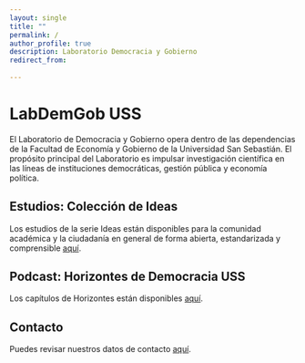 ```yaml
---
layout: single
title: ""
permalink: /
author_profile: true
description: Laboratorio Democracia y Gobierno
redirect_from:
     
---
```


# LabDemGob USS

El Laboratorio de Democracia y Gobierno opera dentro de las dependencias de la Facultad de Economía y Gobierno de la Universidad San Sebastián.  El propósito principal del Laboratorio es impulsar investigación científica en las líneas de instituciones democráticas, gestión pública y economía política. 


## Estudios: Colección de Ideas

Los estudios de la serie Ideas están disponibles para la comunidad académica y la ciudadanía en general de forma abierta, estandarizada y comprensible [aquí](https://www.researchgate.net/lab/Laboratorio-de-Democracia-y-Gobierno-Kenneth-Bunker).


## Podcast: Horizontes de Democracia USS 

Los capítulos de Horizontes están disponibles [aquí](https://www.youtube.com/playlist?list=PLZW9RpnDbfbR0F-KvwxdKXRcyHT7KN3kI).


## Contacto

Puedes revisar nuestros datos de contacto [aquí](https://labdemgob.github.io/contacto).


<!-- Favicon -->

<link rel="apple-touch-icon" sizes="180x180" href="/apple-touch-icon.png">
<link rel="icon" type="image/png" sizes="32x32" href="/favicon-32x32.png">
<link rel="icon" type="image/png" sizes="16x16" href="/favicon-16x16.png">
<link rel="manifest" href="/site.webmanifest">
<link rel="mask-icon" href="/safari-pinned-tab.svg" color="#5bbad5">
<meta name="msapplication-TileColor" content="#b91d47">
<meta name="theme-color" content="#ffffff">




<!-- Finisce sempre così, con la morte.
Prima però c’è stata la vita,
nascosta sotto i bla, bla, bla, bla, bla.
È tutto sedimentato sotto il chiacchiericcio e il rumore:
il silenzio e il sentimento,
l’emozione e la paura,
gli sparuti incostanti sprazzi di bellezza
e poi lo squallore disgraziato e l’uomo miserabile.
Tutto sepolto nella coperta
dell’imbarazzo dello stare al mondo:
bla, bla, bla, bla.
Altrove c’è l’Altrove,
io non mi occupo dell’Altrove.
Dunque che questo romanzo abbia inizio.
In fondo è solo un trucco, si è solo un trucco. kb. -->
